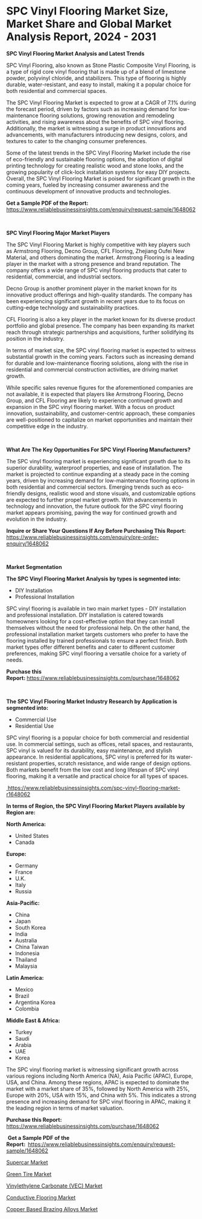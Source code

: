 <p><h1>SPC Vinyl Flooring Market Size, Market Share and Global Market Analysis Report, 2024 - 2031</h1></p><p><strong>SPC Vinyl Flooring Market Analysis and Latest Trends</strong></p>
<p><p>SPC Vinyl Flooring, also known as Stone Plastic Composite Vinyl Flooring, is a type of rigid core vinyl flooring that is made up of a blend of limestone powder, polyvinyl chloride, and stabilizers. This type of flooring is highly durable, water-resistant, and easy to install, making it a popular choice for both residential and commercial spaces.</p><p>The SPC Vinyl Flooring Market is expected to grow at a CAGR of 7.1% during the forecast period, driven by factors such as increasing demand for low-maintenance flooring solutions, growing renovation and remodeling activities, and rising awareness about the benefits of SPC vinyl flooring. Additionally, the market is witnessing a surge in product innovations and advancements, with manufacturers introducing new designs, colors, and textures to cater to the changing consumer preferences.</p><p>Some of the latest trends in the SPC Vinyl Flooring Market include the rise of eco-friendly and sustainable flooring options, the adoption of digital printing technology for creating realistic wood and stone looks, and the growing popularity of click-lock installation systems for easy DIY projects. Overall, the SPC Vinyl Flooring Market is poised for significant growth in the coming years, fueled by increasing consumer awareness and the continuous development of innovative products and technologies.</p></p>
<p><strong>Get a Sample PDF of the Report:&nbsp;</strong> <a href="https://www.reliablebusinessinsights.com/enquiry/request-sample/1648062">https://www.reliablebusinessinsights.com/enquiry/request-sample/1648062</a></p>
<p>&nbsp;</p>
<p><strong>SPC Vinyl Flooring Major Market Players</strong></p>
<p><p>The SPC Vinyl Flooring Market is highly competitive with key players such as Armstrong Flooring, Decno Group, CFL Flooring, Zhejiang Oufei New Material, and others dominating the market. Armstrong Flooring is a leading player in the market with a strong presence and brand reputation. The company offers a wide range of SPC vinyl flooring products that cater to residential, commercial, and industrial sectors.</p><p>Decno Group is another prominent player in the market known for its innovative product offerings and high-quality standards. The company has been experiencing significant growth in recent years due to its focus on cutting-edge technology and sustainability practices.</p><p>CFL Flooring is also a key player in the market known for its diverse product portfolio and global presence. The company has been expanding its market reach through strategic partnerships and acquisitions, further solidifying its position in the industry.</p><p>In terms of market size, the SPC vinyl flooring market is expected to witness substantial growth in the coming years. Factors such as increasing demand for durable and low-maintenance flooring solutions, along with the rise in residential and commercial construction activities, are driving market growth.</p><p>While specific sales revenue figures for the aforementioned companies are not available, it is expected that players like Armstrong Flooring, Decno Group, and CFL Flooring are likely to experience continued growth and expansion in the SPC vinyl flooring market. With a focus on product innovation, sustainability, and customer-centric approach, these companies are well-positioned to capitalize on market opportunities and maintain their competitive edge in the industry.</p></p>
<p>&nbsp;</p>
<p><strong>What Are The Key Opportunities For SPC Vinyl Flooring Manufacturers?</strong></p>
<p><p>The SPC vinyl flooring market is experiencing significant growth due to its superior durability, waterproof properties, and ease of installation. The market is projected to continue expanding at a steady pace in the coming years, driven by increasing demand for low-maintenance flooring options in both residential and commercial sectors. Emerging trends such as eco-friendly designs, realistic wood and stone visuals, and customizable options are expected to further propel market growth. With advancements in technology and innovation, the future outlook for the SPC vinyl flooring market appears promising, paving the way for continued growth and evolution in the industry.</p></p>
<p><strong>Inquire or Share Your Questions If Any Before Purchasing This Report:</strong> <a href="https://www.reliablebusinessinsights.com/enquiry/pre-order-enquiry/1648062">https://www.reliablebusinessinsights.com/enquiry/pre-order-enquiry/1648062</a></p>
<p>&nbsp;</p>
<p><strong>Market Segmentation</strong></p>
<p><strong>The SPC Vinyl Flooring Market Analysis by types is segmented into:</strong></p>
<p><ul><li>DIY Installation</li><li>Professional Installation</li></ul></p>
<p><p>SPC vinyl flooring is available in two main market types - DIY installation and professional installation. DIY installation is catered towards homeowners looking for a cost-effective option that they can install themselves without the need for professional help. On the other hand, the professional installation market targets customers who prefer to have the flooring installed by trained professionals to ensure a perfect finish. Both market types offer different benefits and cater to different customer preferences, making SPC vinyl flooring a versatile choice for a variety of needs.</p></p>
<p><strong>Purchase this Report:&nbsp;</strong><a href="https://www.reliablebusinessinsights.com/purchase/1648062">https://www.reliablebusinessinsights.com/purchase/1648062</a></p>
<p>&nbsp;</p>
<p><strong>The SPC Vinyl Flooring Market Industry Research by Application is segmented into:</strong></p>
<p><ul><li>Commercial Use</li><li>Residential Use</li></ul></p>
<p><p>SPC vinyl flooring is a popular choice for both commercial and residential use. In commercial settings, such as offices, retail spaces, and restaurants, SPC vinyl is valued for its durability, easy maintenance, and stylish appearance. In residential applications, SPC vinyl is preferred for its water-resistant properties, scratch resistance, and wide range of design options. Both markets benefit from the low cost and long lifespan of SPC vinyl flooring, making it a versatile and practical choice for all types of spaces.</p></p>
<p><a href="https://www.reliablebusinessinsights.com/spc-vinyl-flooring-market-r1648062">&nbsp;https://www.reliablebusinessinsights.com/spc-vinyl-flooring-market-r1648062</a></p>
<p><strong>In terms of Region, the SPC Vinyl Flooring Market Players available by Region are:</strong></p>
<p>
    <p> <strong> North America: </strong>
        <ul>
            <li>United States</li>
            <li>Canada</li>
        </ul>
        </p> 
    <p> <strong> Europe: </strong>
        <ul>
            <li>Germany</li>
            <li>France</li>
            <li>U.K.</li>
            <li>Italy</li>
            <li>Russia</li>
        </ul>
        </p> 
    <p> <strong> Asia-Pacific: </strong>
        <ul>
            <li>China</li>
            <li>Japan</li>
            <li>South Korea</li>
            <li>India</li>
            <li>Australia</li>
            <li>China Taiwan</li>
            <li>Indonesia</li>
            <li>Thailand</li>
            <li>Malaysia</li>
        </ul>
        </p> 
    <p> <strong> Latin America: </strong>
        <ul>
            <li>Mexico</li>
            <li>Brazil</li>
            <li>Argentina Korea</li>
            <li>Colombia</li>
        </ul>
        </p> 
    <p> <strong> Middle East & Africa: </strong>
        <ul>
            <li>Turkey</li>
            <li>Saudi</li>
            <li>Arabia</li>
            <li>UAE</li>
            <li>Korea</li>
        </ul>
    </p>
    </p>
<p><p>The SPC vinyl flooring market is witnessing significant growth across various regions including North America (NA), Asia Pacific (APAC), Europe, USA, and China. Among these regions, APAC is expected to dominate the market with a market share of 35%, followed by North America with 25%, Europe with 20%, USA with 15%, and China with 5%. This indicates a strong presence and increasing demand for SPC vinyl flooring in APAC, making it the leading region in terms of market valuation.</p></p>
<p><strong>Purchase this Report: </strong><a href="https://www.reliablebusinessinsights.com/purchase/1648062">https://www.reliablebusinessinsights.com/purchase/1648062</a></p>
<p>&nbsp;<strong>Get a Sample PDF of the Report:&nbsp;&nbsp;</strong><a href="https://www.reliablebusinessinsights.com/enquiry/request-sample/1648062">https://www.reliablebusinessinsights.com/enquiry/request-sample/1648062</a></p>
<p><strong></strong></p>
<p><p><a href="https://medium.com/@barbarakbess8920/supercar-market-size-share-analysis-growth-trends-forecast-2024-2031-476f64604c64">Supercar Market</a></p><p><a href="https://medium.com/@lottierunte68/navigating-the-global-green-tire-market-landscape-trends-forecasts-and-impact-analysis-2024-23ccf2724952">Green Tire Market</a></p><p><a href="https://github.com/rionkhanvai01/Market-Research-Report-List-1/blob/main/vinylethylene-carbonate-vec-market.md">Vinylethylene Carbonate (VEC) Market</a></p><p><a href="https://www.linkedin.com/pulse/global-conductive-flooring-market-trends-insights-growth-opportunities-gefdf?trackingId=xvAxS3FMlj6HLYSjc8HssQ%3D%3D">Conductive Flooring Market</a></p><p><a href="https://github.com/nandosuryapratama/Market-Research-Report-List-1/blob/main/copper-based-brazing-alloys-market.md">Copper Based Brazing Alloys Market</a></p></p>